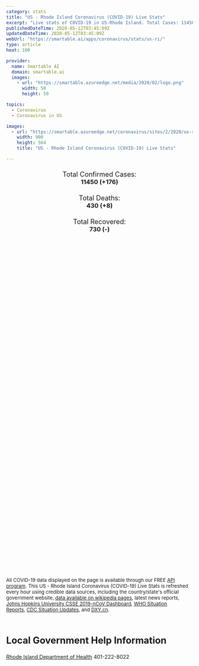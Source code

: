 ```yaml
---
category: stats
title: "US - Rhode Island Coronavirus (COVID-19) Live Stats"
excerpt: "Live stats of COVID-19 in US-Rhode Island. Total Cases: 11450 (+176), Deaths: 430 (+8), Recoveries: 730(-)."
publishedDateTime: 2020-05-12T03:45:09Z
updatedDateTime: 2020-05-12T03:45:09Z
webUrl: "https://smartable.ai/apps/coronavirus/stats/us-ri/"
type: article
heat: 100

provider:
  name: Smartable AI
  domain: smartable.ai
  images:
    - url: "https://smartable.azureedge.net/media/2020/02/logo.png"
      width: 50
      height: 50

topics:
  - Coronavirus
  - Coronavirus in US

images:
  - url: "https://smartable.azureedge.net/coronavirus/sites/2/2020/us-ri.jpg"
    width: 900
    height: 564
    title: "US - Rhode Island Coronavirus (COVID-19) Live Stats"

---
```

<div class="total-stats" style="text-align: center;">
    <h3>
	    <div style="font-size: 18px; font-weight: 400;">Total Confirmed Cases:</div>
	    11450 (<span class='red'>+176</span>)
    </h3>
    <h3>
	    <div style="font-size: 18px; font-weight: 400;">Total Deaths:</div>
	    430 (<span class='red'>+8</span>)
    </h3>
    <h3>
	    <div style="font-size: 18px; font-weight: 400;">Total Recovered:</div>
	    730 (-)
    </h3>
</div>

<script type="text/javascript" src="https://www.gstatic.com/charts/loader.js"></script>

<div id="time_series_chart" style="width: 100%; height: 400px;"></div>
<script type="text/javascript">
  google.charts.load('current', {'packages':['corechart']});
  google.charts.setOnLoadCallback(drawChart);
  function drawChart() {
    var data = google.visualization.arrayToDataTable([
      ['Date', 'Total Cases', 'Total Deaths', 'Total Recovered'],
      ['1/22/2020', 0, 0, 0],['1/23/2020', 0, 0, 0],['1/24/2020', 0, 0, 0],['1/25/2020', 0, 0, 0],['1/26/2020', 0, 0, 0],['1/27/2020', 0, 0, 0],['1/28/2020', 0, 0, 0],['1/29/2020', 0, 0, 0],['1/30/2020', 0, 0, 0],['1/31/2020', 0, 0, 0],['2/1/2020', 0, 0, 0],['2/2/2020', 0, 0, 0],['2/3/2020', 0, 0, 0],['2/4/2020', 0, 0, 0],['2/5/2020', 0, 0, 0],['2/6/2020', 0, 0, 0],['2/7/2020', 0, 0, 0],['2/8/2020', 0, 0, 0],['2/9/2020', 0, 0, 0],['2/10/2020', 0, 0, 0],['2/11/2020', 0, 0, 0],['2/12/2020', 0, 0, 0],['2/13/2020', 0, 0, 0],['2/14/2020', 0, 0, 0],['2/15/2020', 0, 0, 0],['2/16/2020', 0, 0, 0],['2/17/2020', 0, 0, 0],['2/18/2020', 0, 0, 0],['2/19/2020', 0, 0, 0],['2/20/2020', 0, 0, 0],['2/21/2020', 0, 0, 0],['2/22/2020', 0, 0, 0],['2/23/2020', 0, 0, 0],['2/24/2020', 0, 0, 0],['2/25/2020', 0, 0, 0],['2/26/2020', 0, 0, 0],['2/27/2020', 0, 0, 0],['2/28/2020', 0, 0, 0],['2/29/2020', 0, 0, 0],['3/1/2020', 1, 0, 0],['3/2/2020', 2, 0, 0],['3/3/2020', 2, 0, 0],['3/4/2020', 2, 0, 0],['3/5/2020', 2, 0, 0],['3/6/2020', 2, 0, 0],['3/7/2020', 3, 0, 0],['3/8/2020', 3, 0, 0],['3/9/2020', 3, 0, 0],['3/10/2020', 3, 0, 0],['3/11/2020', 3, 0, 0],['3/12/2020', 5, 0, 0],['3/13/2020', 5, 0, 0],['3/14/2020', 22, 0, 0],['3/15/2020', 20, 0, 0],['3/16/2020', 21, 0, 0],['3/17/2020', 23, 0, 0],['3/18/2020', 33, 0, 0],['3/19/2020', 44, 0, 0],['3/20/2020', 54, 0, 0],['3/21/2020', 66, 0, 0],['3/22/2020', 83, 0, 0],['3/23/2020', 106, 0, 0],['3/24/2020', 124, 0, 0],['3/25/2020', 132, 0, 0],['3/26/2020', 165, 0, 0],['3/27/2020', 203, 0, 0],['3/28/2020', 239, 2, 0],['3/29/2020', 294, 3, 0],['3/30/2020', 408, 4, 0],['3/31/2020', 488, 8, 0],['4/1/2020', 566, 10, 0],['4/2/2020', 657, 12, 0],['4/3/2020', 711, 14, 0],['4/4/2020', 806, 17, 0],['4/5/2020', 922, 25, 0],['4/6/2020', 1082, 27, 0],['4/7/2020', 1229, 30, 0],['4/8/2020', 1450, 35, 0],['4/9/2020', 1727, 43, 0],['4/10/2020', 2015, 49, 0],['4/11/2020', 2349, 56, 0],['4/12/2020', 2665, 63, 0],['4/13/2020', 2976, 73, 0],['4/14/2020', 3251, 80, 0],['4/15/2020', 3529, 87, 0],['4/16/2020', 3838, 105, 0],['4/17/2020', 4177, 118, 0],['4/18/2020', 4491, 137, 0],['4/19/2020', 4706, 150, 0],['4/20/2020', 5090, 155, 0],['4/21/2020', 5500, 171, 0],['4/22/2020', 5829, 181, 0],['4/23/2020', 6256, 189, 342],['4/24/2020', 6794, 223, 377],['4/25/2020', 7129, 215, 342],['4/26/2020', 7439, 226, 342],['4/27/2020', 7708, 233, 342],['4/28/2020', 7926, 239, 342],['4/29/2020', 8247, 251, 342],['4/30/2020', 8621, 266, 342],['5/1/2020', 8954, 281, 342],['5/2/2020', 9289, 296, 342],['5/3/2020', 9477, 320, 342],['5/4/2020', 9652, 487, 342],['5/5/2020', 9933, 355, 342],['5/6/2020', 10205, 370, 665],['5/7/2020', 10530, 388, 665],['5/8/2020', 10779, 399, 730],['5/9/2020', 10989, 418, 730],['5/10/2020', 11274, 422, 730],['5/11/2020', 11450, 430, 730],
    ]);
    var options = {
      curveType: 'none',
      chartArea: {'width': '80%', 'height': '80%'},
      legend: { position: 'top' },
      lineWidth: 5,
      colors: ['#f60109', '#444444', '#81B71F']
    };
    var chart = new google.visualization.LineChart(document.getElementById('time_series_chart'));
    chart.draw(data, options);
  }
</script>

<div id="geo_chart" style="width: 100%; height: 500px;"></div>
<script type="text/javascript">
  google.charts.load('current', {
    'packages':['geochart'],
    'mapsApiKey': 'AIzaSyDk1HhVhLaveyKrUhhHZ5YwzIpEcbdal6U'
  });
  google.charts.setOnLoadCallback(drawRegionsMap);
  function drawRegionsMap() {
    var data = google.visualization.arrayToDataTable([
      ['LATITUDE', 'LONGITUDE', 'DESCRIPTION', 'Total Cases', 'Total Deaths'],
      [41.6988, -71.7339, "Kent", 703, 28],[41.4803, -71.3205, "Newport", 161, 1],[41.8882, -71.4774, "Providence", 7138, 203],[41.5151, -71.72, "Washington", 363, 20],[41.7257893, -71.3111773, "Bristol", 154, 1],
    ]);
    var options = {
      backgroundColor: {fill:'transparent',stroke:'#FFF' ,strokeWidth:0 }, 
      displayMode: 'markers',
      region: 'US-RI', 
      resolution: 'metros',
      colorAxis: {colors: ['#F27D81', '#f60109']},
      sizeAxis: {minSize:3,  maxSize:12},
    };
    var chart = new google.visualization.GeoChart(document.getElementById('geo_chart'));
    chart.draw(data, options);
  };
</script>

<div id="geo_table"></div>
<script type="text/javascript">
  google.charts.load('current', {'packages':['table']});
  google.charts.setOnLoadCallback(drawTable);
  function drawTable() {
    var data = new google.visualization.DataTable();
    data.addColumn('string', 'Location');
    data.addColumn('number', 'Total Cases');
    data.addColumn('number', 'New Cases');
    data.addColumn('number', 'Active Cases');
    data.addColumn('number', 'Total Deaths');
    data.addColumn('number', 'New Deaths');
    data.addColumn('number', 'Total Recovered');
    data.addRows([
      [{v:"Kent", f:"Kent"}, 703, 0, 675, 28, 0, 0],[{v:"Newport", f:"Newport"}, 161, 0, 160, 1, 0, 0],[{v:"Providence", f:"Providence"}, 7138, 0, 6935, 203, 0, 0],[{v:"Washington", f:"Washington"}, 363, 0, 343, 20, 0, 0],[{v:"Bristol", f:"Bristol"}, 154, 0, 153, 1, 0, 0],
    ]);
    data.setProperty(0, 0, 'style', 'min-width:100px');
    var table = new google.visualization.Table(document.getElementById('geo_table'));
    table.draw(data, {allowHtml: true, sortColumn: 2, sortAscending: false, width: '660px', height: '100%'});
  }
</script>

<span style="font-size: 13px">All COVID-19 data displayed on the page is available through our FREE <a href="https://developer.smartable.ai">API program</a>. This US - Rhode Island Coronavirus (COVID-19) Live Stats is refreshed every hour using credible data sources, including the country/state's official government website, <a href="https://en.wikipedia.org/wiki/2019%E2%80%9320_coronavirus_pandemic" target="_blank">data available on wikipedia pages</a>, latest news reports, <a href="https://systems.jhu.edu/research/public-health/ncov/" target="_blank">Johns Hopkins University CSSE 2019-nCoV Dashboard</a>, <a href="https://www.who.int/emergencies/diseases/novel-coronavirus-2019/situation-reports" target="_blank">WHO Situation Reports</a>, <a href="https://www.cdc.gov/coronavirus/2019-ncov/index.html" target="_blank">CDC Situation Updates</a>, and <a href="https://ncov.dxy.cn/ncovh5/view/pneumonia" target="_blank">DXY.cn</a>.</span>

<h2 id="news" class="center" style="margin-top: 60px; font-size: 25px;">Local Government Help Information</h2>
<div class="info center">
<a href="https://health.ri.gov/diseases/ncov2019/" target="_blank">Rhode Island Department of Health</a> 401-222-8022
</div>

